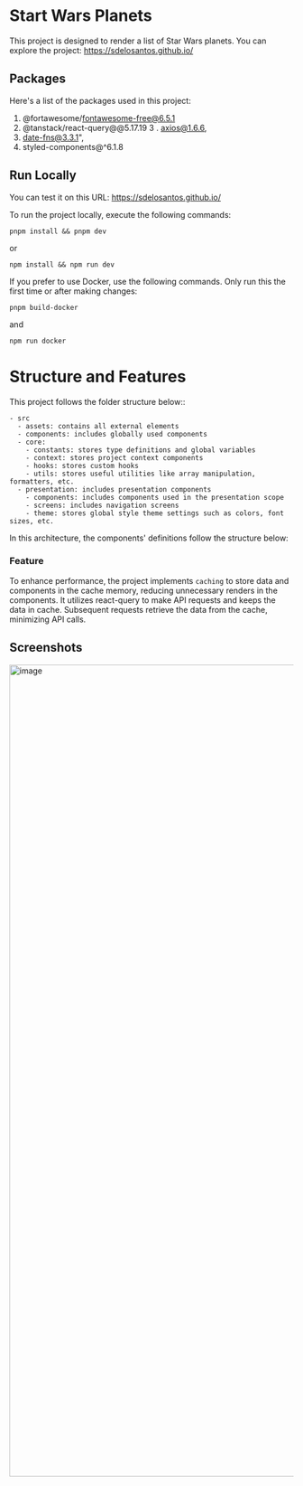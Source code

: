 # Start Wars Planets

This project is designed to render a list of Star Wars planets. You can explore the project: https://sdelosantos.github.io/

## Packages

Here's a list of the packages used in this project:

1. @fortawesome/fontawesome-free@6.5.1
2. @tanstack/react-query@@5.17.19
   3 . axios@1.6.6,
3. date-fns@3.3.1",
4. styled-components@^6.1.8

## Run Locally

You can test it on this URL: https://sdelosantos.github.io/

To run the project locally, execute the following commands:

```
pnpm install && pnpm dev
```

or

```
npm install && npm run dev
```

If you prefer to use Docker, use the following commands. Only run this the first time or after making changes:

```
pnpm build-docker
```

and

```
npm run docker
```

# Structure and Features

This project follows the folder structure below::

```
- src
  - assets: contains all external elements
  - components: includes globally used components
  - core:
    - constants: stores type definitions and global variables
    - context: stores project context components
    - hooks: stores custom hooks
    - utils: stores useful utilities like array manipulation, formatters, etc.
  - presentation: includes presentation components
    - components: includes components used in the presentation scope
    - screens: includes navigation screens
    - theme: stores global style theme settings such as colors, font sizes, etc.

```

In this architecture, the components' definitions follow the structure below:

### Feature

To enhance performance, the project implements `caching` to store data and components in the cache memory, reducing unnecessary renders in the components. It utilizes react-query to make API requests and keeps the data in cache. Subsequent requests retrieve the data from the cache, minimizing API calls.

## Screenshots

<img width="1437" alt="image" src="https://github.com/sdelosantos/sdelosantos.github.io/assets/19800467/726d5e62-e94d-43ad-a643-6829e7efde29">
